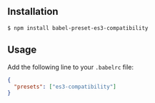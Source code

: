 ## Installation

```
$ npm install babel-preset-es3-compatibility
```

## Usage

Add the following line to your `.babelrc` file:

```json
{
  "presets": ["es3-compatibility"]
}
```
